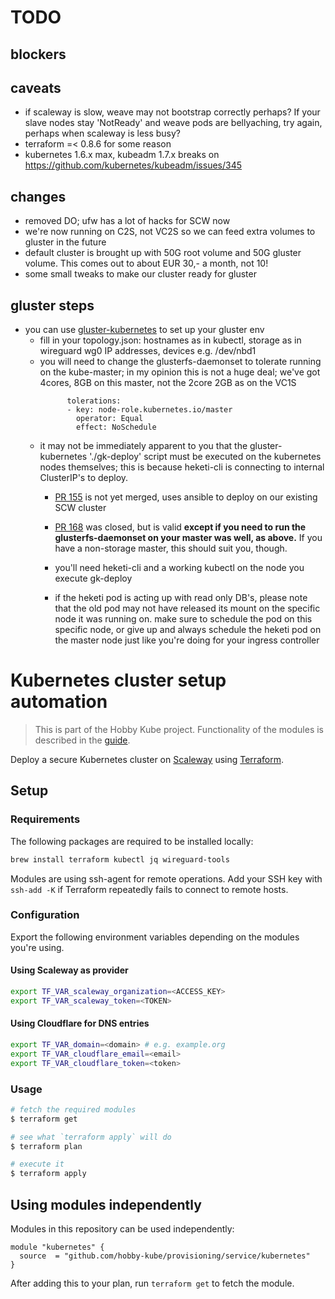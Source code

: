 # TODO

## blockers

## caveats

* if scaleway is slow, weave may not bootstrap correctly perhaps? If your slave nodes stay 'NotReady' and weave pods are bellyaching, try again, perhaps when scaleway is less busy?
* terraform =< 0.8.6 for some reason
* kubernetes 1.6.x max, kubeadm 1.7.x breaks on https://github.com/kubernetes/kubeadm/issues/345

## changes

* removed DO; ufw has a lot of hacks for SCW now
* we're now running on C2S, not VC2S so we can feed extra volumes to gluster in the future
* default cluster is brought up with 50G root volume and 50G gluster volume. This comes out to about EUR 30,- a month, not 10!
* some small tweaks to make our cluster ready for gluster

## gluster steps

* you can use [gluster-kubernetes](https://github.com/gluster/gluster-kubernetes) to set up your gluster env
  * fill in your topology.json: hostnames as in kubectl, storage as in wireguard wg0 IP addresses, devices e.g. /dev/nbd1
  * you will need to change the glusterfs-daemonset to tolerate running on the kube-master; in my opinion this is not a huge deal; we've got 4cores, 8GB on this master, not the 2core 2GB as on the VC1S
    ```
          tolerations:
          - key: node-role.kubernetes.io/master
            operator: Equal
            effect: NoSchedule
    ```
  * it may not be immediately apparent to you that the gluster-kubernetes './gk-deploy' script must be executed on the kubernetes nodes themselves; this is because heketi-cli is connecting to internal ClusterIP's to deploy. 
    * [PR 155](https://github.com/gluster/gluster-kubernetes/pull/155) is not yet merged, uses ansible to deploy on our existing SCW cluster
    * [PR 168](https://github.com/gluster/gluster-kubernetes/pull/168) was closed, but is valid **except if you need to run the glusterfs-daemonset on your master was well, as above.** If you have a non-storage master, this should suit you, though.
    * you'll need heketi-cli and a working kubectl on the node you execute gk-deploy

    * if the heketi pod is acting up with read only DB's, please note that the old pod may not have released its mount on the specific node it was running on. make sure to schedule the pod on this specific node, or give up and always schedule the heketi pod on the master node just like you're doing for your ingress controller




# Kubernetes cluster setup automation

> This is part of the Hobby Kube project. Functionality of the modules is described in the [guide](https://github.com/hobby-kube/guide).

Deploy a secure Kubernetes cluster on [Scaleway](https://www.scaleway.com/) using [Terraform](https://www.terraform.io/).

## Setup

### Requirements

The following packages are required to be installed locally:

```sh
brew install terraform kubectl jq wireguard-tools
```

Modules are using ssh-agent for remote operations. Add your SSH key with `ssh-add -K` if Terraform repeatedly fails to connect to remote hosts.

### Configuration

Export the following environment variables depending on the modules you're using.

#### Using Scaleway as provider

```sh
export TF_VAR_scaleway_organization=<ACCESS_KEY>
export TF_VAR_scaleway_token=<TOKEN>
```

#### Using Cloudflare for DNS entries

```sh
export TF_VAR_domain=<domain> # e.g. example.org
export TF_VAR_cloudflare_email=<email>
export TF_VAR_cloudflare_token=<token>
```

### Usage

```sh
# fetch the required modules
$ terraform get

# see what `terraform apply` will do
$ terraform plan

# execute it
$ terraform apply
```

## Using modules independently

Modules in this repository can be used independently:

```
module "kubernetes" {
  source  = "github.com/hobby-kube/provisioning/service/kubernetes"
}
```

After adding this to your plan, run `terraform get` to fetch the module.
